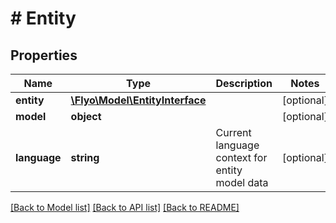 # # Entity

## Properties

Name | Type | Description | Notes
------------ | ------------- | ------------- | -------------
**entity** | [**\Flyo\Model\EntityInterface**](EntityInterface.md) |  | [optional]
**model** | **object** |  | [optional]
**language** | **string** | Current language context for entity model data | [optional]

[[Back to Model list]](../../README.md#models) [[Back to API list]](../../README.md#endpoints) [[Back to README]](../../README.md)
